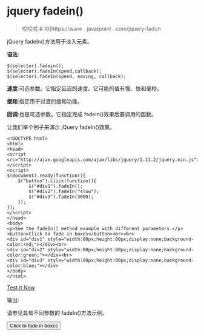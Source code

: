 # jquery fadein()

> 哎哎哎:# t0]https://www . javatpoint . com/jquery-fadun

jQuery fadeIn()方法用于淡入元素。

**语法**:

```
$(selector).fadein();
$(selector).fadeIn(speed,callback); 
$(selector).fadeIn(speed, easing, callback);

```

**速度**:可选参数。它指定延迟的速度。它可能的值有慢、快和毫秒。

**缓和**:指定用于过渡的缓和功能。

**回调**:也是可选参数。它指定完成 fadein()效果后要调用的函数。

让我们举个例子来演示 jQuery fadeIn()效果。

```
<!DOCTYPE html>
<html>
<head>
<script src="http://ajax.googleapis.com/ajax/libs/jquery/1.11.2/jquery.min.js"></script>
<script>
$(document).ready(function(){
    $("button").click(function(){
        $("#div1").fadeIn();
        $("#div2").fadeIn("slow");
        $("#div3").fadeIn(3000);
    });
});
</script>
</head>
<body>
<p>See the fadeIn() method example with different parameters.</p>
<button>Click to fade in boxes</button><br><br>
<div id="div1" style="width:80px;height:80px;display:none;background-color:red;"></div><br>
<div id="div2" style="width:80px;height:80px;display:none;background-color:green;"></div><br>
<div id="div3" style="width:80px;height:80px;display:none;background-color:blue;"></div>
</body>
</html> 

```

[Test it Now](https://www.javatpoint.com/oprweb/test.jsp?filename=jqueryfadein1)

输出:

请参见具有不同参数的 fadeIn()方法示例。

<button class="b1">Click to fade in boxes</button>
